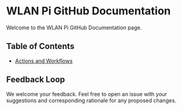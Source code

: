 # WLAN Pi GitHub Documentation

Welcome to the WLAN Pi GitHub Documentation page.

## Table of Contents

- [Actions and Workflows](workflows.md)

## Feedback Loop

We welcome your feedback. Feel free to open an issue with your suggestions and corresponding rationale for any proposed changes.
